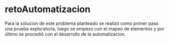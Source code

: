 # retoAutomatizacion
Para la solucion de este problema planteado se realizó como primer paso una prueba exploratoria,
luego se empezo con el mapeo de elementos y por último se procedió con el desarrollo de la automatizacion.
